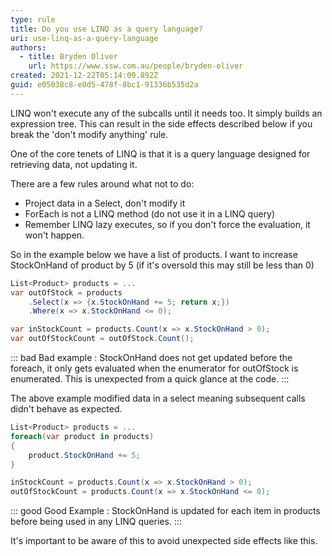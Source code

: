 ```yaml
---
type: rule
title: Do you use LINQ as a query language?
uri: use-linq-as-a-query-language
authors:
  - title: Bryden Oliver
    url: https://www.ssw.com.au/people/bryden-oliver
created: 2021-12-22T05:14:09.892Z
guid: e05038c8-e0d5-478f-8bc1-91336b535d2a
---
```



LINQ won't execute any of the subcalls until it needs too. It simply builds an expression tree. This can result in the side effects described below if you break the 'don't modify anything' rule.

<!--endintro-->

One of the core tenets of LINQ is that it is a query language designed for retrieving data, not updating it. 

There are a few rules around what not to do:
- Project data in a Select, don't modify it
- ForEach is not a LINQ method (do not use it in a LINQ query)
- Remember LINQ lazy executes, so if you don't force the evaluation, it won't happen.

So in the example below we have a list of products. I want to increase StockOnHand of product by 5 (if it's oversold this may still be less than 0)
```cs
List<Product> products = ...
var outOfStock = products
	.Select(x => {x.StockOnHand += 5; return x;})
    .Where(x => x.StockOnHand <= 0);

var inStockCount = products.Count(x => x.StockOnHand > 0);
var outOfStockCount = outOfStock.Count();

```
::: bad
Bad example : StockOnHand does not get updated before the foreach, it only gets evaluated when the enumerator for outOfStock is enumerated. This is unexpected from a quick glance at the code.
:::

The above example modified data in a select meaning subsequent calls didn't behave as expected.

```cs
List<Product> products = ...
foreach(var product in products)
{
    product.StockOnHand += 5;
}

inStockCount = products.Count(x => x.StockOnHand > 0);
outOfStockCount = products.Count(x => x.StockOnHand <= 0);
```
::: good
Good Example : StockOnHand is updated for each item in products before being used in any LINQ queries.
:::

It's important to be aware of this to avoid unexpected side effects like this.